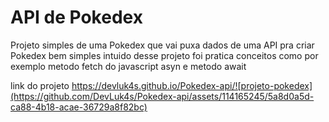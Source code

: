 <h1>API de Pokedex</h1>
<p>Projeto simples de uma Pokedex que vai puxa dados de uma API pra criar Pokedex bem simples intuido desse projeto foi pratica conceitos como por exemplo metodo fetch do javascript asyn e metodo await</p>

link do projeto https://devluk4s.github.io/Pokedex-api/![projeto-pokedex](https://github.com/DevLuk4s/Pokedex-api/assets/114165245/5a8d0a5d-ca88-4b18-acae-36729a8f82bc)
